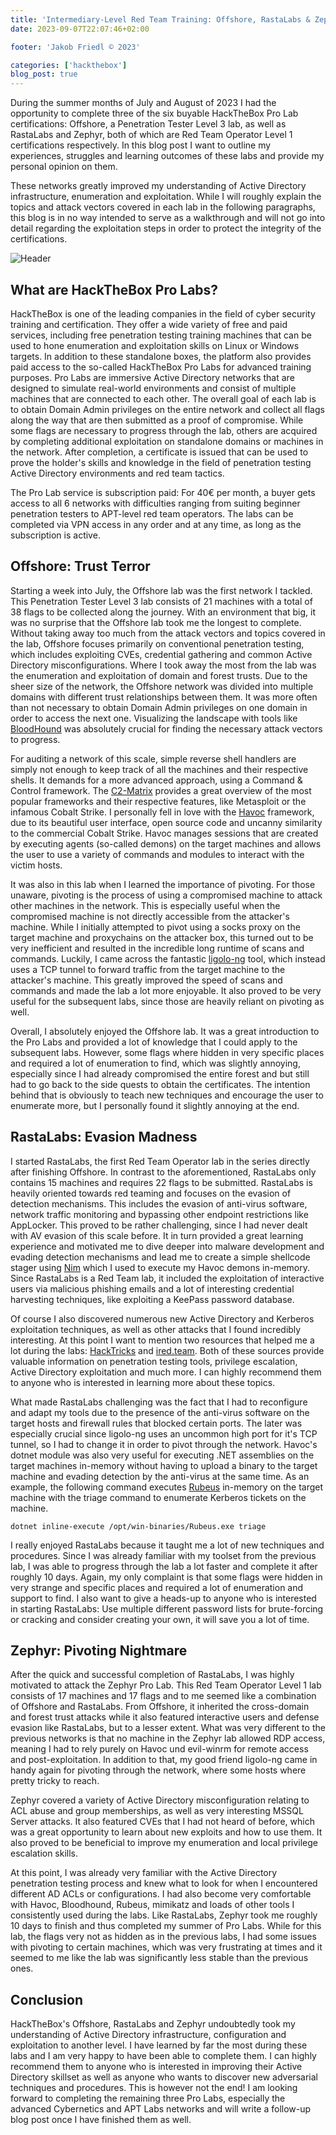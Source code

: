 ```yaml
---
title: 'Intermediary-Level Red Team Training: Offshore, RastaLabs & Zephyr Review'
date: 2023-09-07T22:07:46+02:00

footer: 'Jakob Friedl © 2023' 

categories: ['hackthebox']
blog_post: true
---
```



During the summer months of July and August of 2023 I had the opportunity to complete three of the six buyable HackTheBox Pro Lab certifications: Offshore, a Penetration Tester Level 3 lab, as well as RastaLabs and Zephyr, both of which are Red Team Operator Level 1 certifications respectively. <!--more--> In this blog post I want to outline my experiences, struggles and learning outcomes of these labs and provide my personal opinion on them.

<!--more-->

These networks greatly improved my understanding of Active Directory infrastructure, enumeration and exploitation. While I will roughly explain the topics and attack vectors covered in each lab in the following paragraphs, this blog is in no way intended to serve as a walkthrough and will not go into detail regarding the exploitation steps in order to protect the integrity of the certifications. 

![Header](/img/htb-labs-1/labs.png)

## What are HackTheBox Pro Labs? 

HackTheBox is one of the leading companies in the field of cyber security training and certification. They offer a wide variety of free and paid services, including free penetration testing training machines that can be used to hone enumeration and exploitation skills on Linux or Windows targets. In addition to these standalone boxes, the platform also provides paid access to the so-called HackTheBox Pro Labs for advanced training purposes. Pro Labs are immersive Active Directory networks that are designed to simulate real-world environments and consist of multiple machines that are connected to each other. The overall goal of each lab is to obtain Domain Admin privileges on the entire network and collect all flags along the way that are then submitted as a proof of compromise. While some flags are necessary to progress through the lab, others are acquired by completing additional exploitation on standalone domains or machines in the network. After completion, a certificate is issued that can be used to prove the holder's skills and knowledge in the field of penetration testing Active Directory environments and red team tactics.

The Pro Lab service is subscription paid: For 40€ per month, a buyer gets access to all 6 networks with difficulties ranging from suiting beginner penetration testers to APT-level red team operators. The labs can be completed via VPN access in any order and at any time, as long as the subscription is active. 

## Offshore: Trust Terror

Starting a week into July, the Offshore lab was the first network I tackled. This Penetration Tester Level 3 lab consists of 21 machines with a total of 38 flags to be collected along the journey. With an environment that big, it was no surprise that the Offshore lab took me the longest to complete. Without taking away too much from the attack vectors and topics covered in the lab, Offshore focuses primarily on conventional penetration testing, which includes exploiting CVEs, credential gathering and common Active Directory misconfigurations. Where I took away the most from the lab was the enumeration and exploitation of domain and forest trusts. Due to the sheer size of the network, the Offshore network was divided into multiple domains with different trust relationships between them. It was more often than not necessary to obtain Domain Admin privileges on one domain in order to access the next one. Visualizing the landscape with tools like [BloodHound](https://github.com/BloodHoundAD/BloodHound) was absolutely crucial for finding the necessary attack vectors to progress.

For auditing a network of this scale, simple reverse shell handlers are simply not enough to keep track of all the machines and their respective shells. It demands for a more advanced approach, using a Command & Control framework. The [C2-Matrix](https://www.thec2matrix.com/) provides a great overview of the most popular frameworks and their respective features, like Metasploit or the infamous Cobalt Strike. I personally fell in love with the [Havoc](https://havocframework.com/) framework, due to its beautiful user interface, open source code and uncanny similarity to the commercial Cobalt Strike. Havoc manages sessions that are created by executing agents (so-called demons) on the target machines and allows the user to use a variety of commands and modules to interact with the victim hosts. 

It was also in this lab when I learned the importance of pivoting. For those unaware, pivoting is the process of using a compromised machine to attack other machines in the network. This is especially useful when the compromised machine is not directly accessible from the attacker's machine. While I initially attempted to pivot using a socks proxy on the target machine and proxychains on the attacker box, this turned out to be very inefficient and resulted in the incredible long runtime of scans and commands. Luckily, I came across the fantastic [ligolo-ng](https://github.com/Nicocha30/ligolo-ng) tool, which instead uses a TCP tunnel to forward traffic from the target machine to the attacker's machine. This greatly improved the speed of scans and commands and made the lab a lot more enjoyable. It also proved to be very useful for the subsequent labs, since those are heavily reliant on pivoting as well.

Overall, I absolutely enjoyed the Offshore lab. It was a great introduction to the Pro Labs and provided a lot of knowledge that I could apply to the subsequent labs. However, some flags where hidden in very specific places and required a lot of enumeration to find, which was slightly annoying, especially since I had already compromised the entire forest and but still had to go back to the side quests to obtain the certificates. The intention behind that is obviously to teach new techniques and encourage the user to enumerate more, but I personally found it slightly annoying at the end.

## RastaLabs: Evasion Madness

I started RastaLabs, the first Red Team Operator lab in the series directly after finishing Offshore. In contrast to the aforementioned, RastaLabs only contains 15 machines and requires 22 flags to be submitted. RastaLabs is heavily oriented towards red teaming and focuses on the evasion of detection mechanisms. This includes the evasion of anti-virus software, network traffic monitoring and bypassing other endpoint restrictions like AppLocker. This proved to be rather challenging, since I had never dealt with AV evasion of this scale before. It in turn provided a great learning experience and motivated me to dive deeper into malware development and evading detection mechanisms and lead me to create a simple shellcode stager using [Nim](https://nim-lang.org/) which I used to execute my Havoc demons in-memory. Since RastaLabs is a Red Team lab, it included the exploitation of interactive users via malicious phishing emails and a lot of interesting credential harvesting techniques, like exploiting a KeePass password database.

Of course I also discovered numerous new Active Directory and Kerberos exploitation techniques, as well as other attacks that I found incredibly interesting. At this point I want to mention two resources that helped me a lot during the labs: [HackTricks](https://book.hacktricks.xyz/welcome/readme) and [ired.team](https://www.ired.team/). Both of these sources provide valuable information on penetration testing tools, privilege escalation, Active Directory exploitation and much more. I can highly recommend them to anyone who is interested in learning more about these topics.

What made RastaLabs challenging was the fact that I had to reconfigure and adapt my tools due to the presence of the anti-virus software on the target hosts and firewall rules that blocked certain ports. The later was especially crucial since ligolo-ng uses an uncommon high port for it's TCP tunnel, so I had to change it in order to pivot through the network. Havoc's dotnet module was also very useful for executing .NET assemblies on the target machines in-memory without having to upload a binary to the target machine and evading detection by the anti-virus at the same time. As an example, the following command executes [Rubeus](https://github.com/GhostPack/Rubeus) in-memory on the target machine with the triage command to enumerate Kerberos tickets on the machine.

```
dotnet inline-execute /opt/win-binaries/Rubeus.exe triage
```

I really enjoyed RastaLabs because it taught me a lot of new techniques and procedures. Since I was already familiar with my toolset from the previous lab, I was able to progress through the lab a lot faster and complete it after roughly 10 days. Again, my only complaint is that some flags were hidden in very strange and specific places and required a lot of enumeration and support to find. I also want to give a heads-up to anyone who is interested in starting RastaLabs: Use multiple different password lists for brute-forcing or cracking and consider creating your own, it will save you a lot of time.

## Zephyr: Pivoting Nightmare

 After the quick and successful completion of RastaLabs, I was highly motivated to attack the Zephyr Pro Lab. This Red Team Operator Level 1 lab consists of 17 machines and 17 flags and to me seemed like a combination of Offshore and RastaLabs. From Offshore, it inherited the cross-domain and forest trust attacks while it also featured interactive users and defense evasion like RastaLabs, but to a lesser extent. What was very different to the previous networks is that no machine in the Zephyr lab allowed RDP access, meaning I had to rely purely on Havoc und evil-winrm for remote access and post-exploitation. In addition to that, my good friend ligolo-ng came in handy again for pivoting through the network, where some hosts where pretty tricky to reach.

Zephyr covered a variety of Active Directory misconfiguration relating to ACL abuse and group memberships, as well as very interesting MSSQL Server attacks. It also featured CVEs that I had not heard of before, which was a great opportunity to learn about new exploits and how to use them. It also proved to be beneficial to improve my enumeration and local privilege escalation skills.

At this point, I was already very familiar with the Active Directory penetration testing process and knew what to look for when I encountered different AD ACLs or configurations. I had also become very comfortable with Havoc, Bloodhound, Rubeus, mimikatz and loads of other tools I consistently used during the labs. Like RastaLabs, Zephyr took me roughly 10 days to finish and thus completed my summer of Pro Labs. While for this lab, the flags very not as hidden as in the previous labs, I had some issues with pivoting to certain machines, which was very frustrating at times and it seemed to me like the lab was significantly less stable than the previous ones.

## Conclusion

HackTheBox's Offshore, RastaLabs and Zephyr undoubtedly took my understanding of Active Directory infrastructure, configuration and exploitation to another level. I have learned by far the most during these labs and I am very happy to have been able to complete them. I can highly recommend them to anyone who is interested in improving their Active Directory skillset as well as anyone who wants to discover new adversarial techniques and procedures. This is however not the end! I am looking forward to completing the remaining three Pro Labs, especially the advanced Cybernetics and APT Labs networks and will write a follow-up blog post once I have finished them as well.
